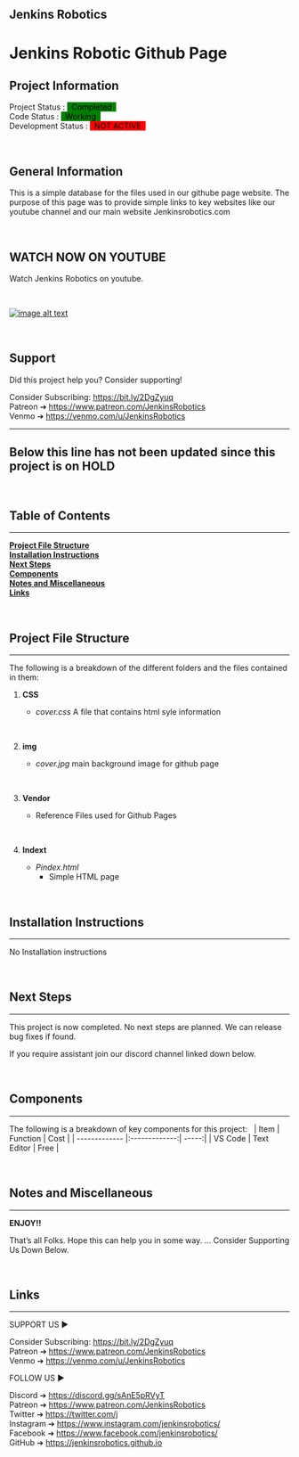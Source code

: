 ## Jenkins Robotics
# Jenkins Robotic Github Page

<!-- This is commented out. -->

## Project Information

Project Status : <mark style="background-color: green"> &nbsp; Completed &nbsp;</mark>  
Code Status : <mark style="background-color: green"> &nbsp;  Working &nbsp;</mark>  
Development Status : <mark style="background-color: red"> &nbsp; NOT ACTIVE &nbsp;</mark>  



&nbsp;
## General Information


 This is a simple database for the files used in our githube page website. The purpose of this page was to provide simple links to key websites like our youtube channel and our main website Jenkinsrobotics.com



&nbsp;
## WATCH NOW ON YOUTUBE

 Watch Jenkins Robotics on youtube. 

 &nbsp;

[![image alt text](http://img.youtube.com/vi/vxTgSj4ui3I/0.jpg)](https://youtu.be/vxTgSj4ui3I "YouTube")

&nbsp;
## Support
Did this project help you? Consider supporting! 

Consider Subscribing: https://bit.ly/2DgZyuq <br>
Patreon ➔ https://www.patreon.com/JenkinsRobotics <br>
Venmo ➔ https://venmo.com/u/JenkinsRobotics <br>

---
Below this line has not been updated since this project is on HOLD 
---

&nbsp;
## Table of Contents
---

**[Project File Structure](#project-file-structure)**<br>
**[Installation Instructions](#installation-instructions)**<br>
**[Next Steps](#next-steps)**<br>
**[Components](#components)**<br>
**[Notes and Miscellaneous](#notes-and-miscellaneous)**<br>
**[Links](#links)**<br>


&nbsp;
## Project File Structure
---
The following is a breakdown of the different folders and the files contained in them:

1. **CSS**
    - *cover.css*
    A file that contains html syle information


    
    &nbsp;
2. **img**  
   - *cover.jpg*
    main background image for github page
    

    &nbsp;
3. **Vendor**
    - Reference Files used for Github Pages  


  

    &nbsp;
4. **Indext**
   - *Pindex.html*
     - Simple HTML page 
    
  
      



&nbsp;
## Installation Instructions
---
No Installation instructions 


<!-- This is commented out.  

The following is a breakdown of the different folders and the files contained in them:


```
cd utils
node build.js
```


Create a file with a `.zip` extension containing these files and directories:

```
manifest.json
common/
chrome/
```


Create a file with a `.xpi` extension containing these files and directories:

```
chrome.manifest
install.rdf
common/
firefox/
```

 This is commented out. -->


&nbsp;
## Next Steps
---
This project is now completed. No next steps are planned. We can release bug fixes if found. 

If you require assistant join our discord channel linked down below.



&nbsp;
## Components 
---
The following is a breakdown of key components for this project:
&nbsp;
| Item          | Function      | Cost  |
| ------------- |:-------------:| -----:|
| VS Code       | Text Editor   |   Free |


&nbsp;
## Notes and Miscellaneous
---


**ENJOY!!**

That’s  all Folks. Hope this can help you in some way.
... Consider Supporting Us Down Below. 

&nbsp;
## Links
---

SUPPORT US ► 

Consider Subscribing: https://bit.ly/2DgZyuq <br>
Patreon ➔ https://www.patreon.com/JenkinsRobotics  <br>
Venmo ➔ https://venmo.com/u/JenkinsRobotics <br>


FOLLOW US ►

Discord ➔ https://discord.gg/sAnE5pRVyT <br>
Patreon ➔ https://www.patreon.com/JenkinsRobotics <br>
Twitter ➔ https://twitter.com/j <br>
Instagram  ➔ https://www.instagram.com/jenkinsrobotics/ <br>
Facebook ➔ https://www.facebook.com/jenkinsrobotics/  <br>
GitHub  ➔ https://jenkinsrobotics.github.io <br>











